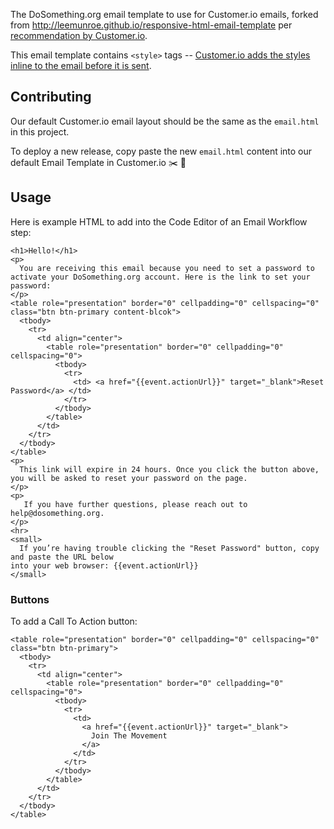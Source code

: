 The DoSomething.org email template to use for Customer.io emails, forked from http://leemunroe.github.io/responsive-html-email-template per [recommendation by Customer.io](https://customer.io/docs/4-email-design-resources).

This email template contains `<style>` tags -- [Customer.io adds the styles inline to the email before it is sent](https://customer.io/docs/disable-premailer). 


## Contributing

Our default Customer.io email layout should be the same as the `email.html` in this project.

To deploy a new release, copy paste the new `email.html` content into our default Email Template in Customer.io :scissors: :art:


## Usage

Here is example HTML to add into the Code Editor of an Email Workflow step:

```
<h1>Hello!</h1>
<p>
  You are receiving this email because you need to set a password to activate your DoSomething.org account. Here is the link to set your password:
</p>
<table role="presentation" border="0" cellpadding="0" cellspacing="0" class="btn btn-primary content-blcok">
  <tbody>
    <tr>
      <td align="center">
        <table role="presentation" border="0" cellpadding="0" cellspacing="0">
          <tbody>
            <tr>
              <td> <a href="{{event.actionUrl}}" target="_blank">Reset Password</a> </td>
            </tr>
          </tbody>
        </table>
      </td>
    </tr>
  </tbody>
</table>
<p>
  This link will expire in 24 hours. Once you click the button above, you will be asked to reset your password on the page.
</p>
<p>
   If you have further questions, please reach out to help@dosomething.org. 
</p>
<hr>
<small>
  If you’re having trouble clicking the "Reset Password" button, copy and paste the URL below
into your web browser: {{event.actionUrl}}
</small>

```

### Buttons

To add a Call To Action button:

```
<table role="presentation" border="0" cellpadding="0" cellspacing="0" class="btn btn-primary">
  <tbody>
    <tr>
      <td align="center">
        <table role="presentation" border="0" cellpadding="0" cellspacing="0">
          <tbody>
            <tr>
              <td>
                <a href="{{event.actionUrl}}" target="_blank">
                  Join The Movement
                </a>
              </td>
            </tr>
          </tbody>
        </table>
      </td>
    </tr>
  </tbody>
</table>
```
